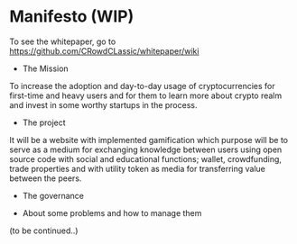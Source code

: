 # Manifesto (WIP)
To see the whitepaper, go to https://github.com/CRowdCLassic/whitepaper/wiki

- The Mission

To increase the adoption and day-to-day usage of cryptocurrencies for first-time and heavy users and for them to learn more about crypto realm and invest in some worthy startups in the process.

- The project

It will be a website with implemented gamification which purpose will be to serve as a medium for exchanging knowledge between users using open source code with social and educational functions; wallet, crowdfunding, trade properties and with utility token as media for transferring value between the peers.

- The governance

- About some problems and how to manage them

(to be continued..)
